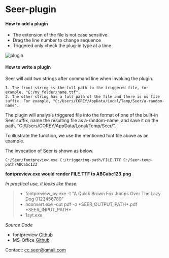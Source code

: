 # Seer-plugin

#### How to add a plugin

- The extension of the file is not case sensitive.
- Drag the line number to change sequence
- Triggered only check the plug-in type at a time

![plugin](https://raw.githubusercontent.com/ccseer/Seer/master/img/plugins-add.jpg)

#### How to write a plugin

Seer will add two strings after command line when invoking the plugin. 

``` 
1. The front string is the full path to the triggered file, for example, "E:/my_folder/name.ttf".
2. The other string has a full path of the file and there is no file suffix. For example, "C:/Users/COREY/AppData/Local/Temp/Seer/a-random-name". 
```

The plugin will analysis triggered file into the format of one of the built-in Seer suffix, name the resulting file as a-random-name, and save it on the path, “C:/Users/COREY/AppData/Local/Temp/Seer/”.

To illustrate the function, we use the mentioned font file above as an example.

The invocation of Seer is shown as below. 

`C:/Seer/fontpreview.exe C:/triggering-path/FILE.TTF C:/Seer-temp-path/ABCabc123`

**fontpreview.exe would render FILE.TTF to ABCabc123.png**

*In practical use, it looks like these:*

> - fontpreview_py.exe -t "A Quick Brown Fox Jumps Over The Lazy Dog 0123456789"
> - nconvert.exe -out pdf -o \*SEER_OUTPUT_PATH\*.pdf \*SEER_INPUT_PATH\*
> - 1syt.exe




*Source Code*

- fontpreview [Github](https://github.com/ccseer/Seer-plugins/blob/master/font/fontpreview_py.py)
- MS-Office  [Github](https://github.com/ccseer/Seer-plugins/blob/master/ms-office/1syt.py)

Contact: cc.seer@gmail.com





